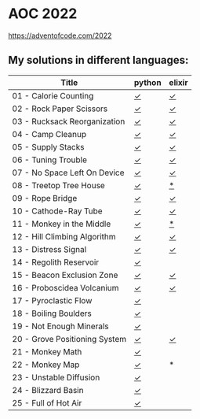 # AOC 2022

https://adventofcode.com/2022


## My solutions in different languages:

| Title                         | python    | elixir    |
| -                             | -         | -         |
| 01 - Calorie Counting         | [✓][01py] | [✓][01ex] |
| 02 - Rock Paper Scissors      | [✓][02py] | [✓][02ex] |
| 03 - Rucksack Reorganization  | [✓][03py] | [✓][03ex] |
| 04 - Camp Cleanup             | [✓][04py] | [✓][04ex] |
| 05 - Supply Stacks            | [✓][05py] | [✓][05ex] |
| 06 - Tuning Trouble           | [✓][06py] | [✓][06ex] |
| 07 - No Space Left On Device  | [✓][07py] | [✓][07ex] |
| 08 - Treetop Tree House       | [✓][08py] | [*][08ex] |
| 09 - Rope Bridge              | [✓][09py] | [✓][09ex] |
| 10 - Cathode-Ray Tube         | [✓][10py] | [✓][10ex] |
| 11 - Monkey in the Middle     | [✓][11py] | [*][11ex] |
| 12 - Hill Climbing Algorithm  | [✓][12py] | [✓][12ex] |
| 13 - Distress Signal          | [✓][13py] | [✓][13ex] |
| 14 - Regolith Reservoir       | [✓][14py] |           |
| 15 - Beacon Exclusion Zone    | [✓][15py] | [✓][15ex] |
| 16 - Proboscidea Volcanium    | [✓][16py] | [✓][16ex] |
| 17 - Pyroclastic Flow         | [✓][17py] |           |
| 18 - Boiling Boulders         | [✓][18py] |           |
| 19 - Not Enough Minerals      | [✓][19py] |           |
| 20 - Grove Positioning System | [✓][20py] | [✓][20ex] |
| 21 - Monkey Math              | [✓][21py] |           |
| 22 - Monkey Map               | [✓][22py] | *         |
| 23 - Unstable Diffusion       | [✓][23py] |           |
| 24 - Blizzard Basin           | [✓][24py] |           |
| 25 - Full of Hot Air          | [✓][25py] |           |


[01py]:  python/day1.py
[02py]:  python/day2.py
[03py]:  python/day3.py
[04py]:  python/day4.py
[05py]:  python/day5.py
[06py]:  python/day6.py
[07py]:  python/day7.py
[08py]:  python/day8.py
[09py]:  python/day9.py
[10py]:  python/day10.py
[11py]:  python/day11.py
[12py]:  python/day12.py
[13py]:  python/day13.py
[14py]:  python/day14.py
[15py]:  python/day15.py
[16py]:  python/day16.py
[17py]:  python/day17.py
[18py]:  python/day18.py
[19py]:  python/day19.py
[20py]:  python/day20.py
[21py]:  python/day21.py
[22py]:  python/day22.py
[23py]:  python/day23.py
[24py]:  python/day24.py
[25py]:  python/day25.py

[01ex]: elixir/day1.exs
[02ex]: elixir/day2.livemd
[03ex]: elixir/day3.livemd
[04ex]: elixir/day4.livemd
[05ex]: elixir/day5.livemd
[06ex]: elixir/day6.livemd
[07ex]: elixir/day7.livemd
[08ex]: elixir/day8.livemd
[09ex]: elixir/day9.livemd
[10ex]: elixir/day10.livemd
[11ex]: elixir/day11.livemd
[12ex]: elixir/day12.livemd
[13ex]: elixir/day13.livemd
[15ex]: elixir/day15.livemd
[16ex]: elixir/day16.livemd
[20ex]: elixir/day20.livemd